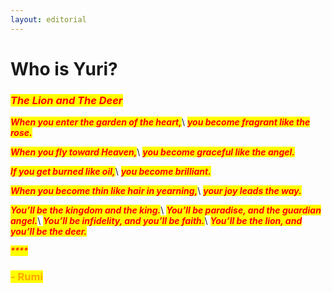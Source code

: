 ```yaml
---
layout: editorial
---
```


# Who is Yuri?

### _<mark style="color:red;">The Lion and The Deer</mark>_

_<mark style="color:red;"></mark>_

_<mark style="color:red;">**When you enter the garden of the heart,**</mark>_\ <mark style="color:red;"></mark>_<mark style="color:red;">**you become fragrant like the rose.**</mark>_

_<mark style="color:red;">**When you fly toward Heaven,**</mark>_\ <mark style="color:red;"></mark>_<mark style="color:red;">**you become graceful like the angel.**</mark>_

_<mark style="color:red;">**If you get burned like oil,**</mark>_\ <mark style="color:red;"></mark>_<mark style="color:red;">**you become brilliant.**</mark>_

_<mark style="color:red;">**When you become thin like hair in yearning,**</mark>_\ <mark style="color:red;"></mark>_<mark style="color:red;">**your joy leads the way.**</mark>_

_<mark style="color:red;">**You’ll be the kingdom and the king.**</mark>_\ <mark style="color:red;"></mark>_<mark style="color:red;">**You’ll be paradise, and the guardian angel.**</mark>_\ <mark style="color:red;"></mark>_<mark style="color:red;">**You’ll be infidelity, and you’ll be faith.**</mark>_\ <mark style="color:red;"></mark>_<mark style="color:red;">**You’ll be the lion, and you’ll be the deer.**</mark>_

_<mark style="color:red;">****</mark>_

### <mark style="color:orange;">**- Rumi**</mark>

